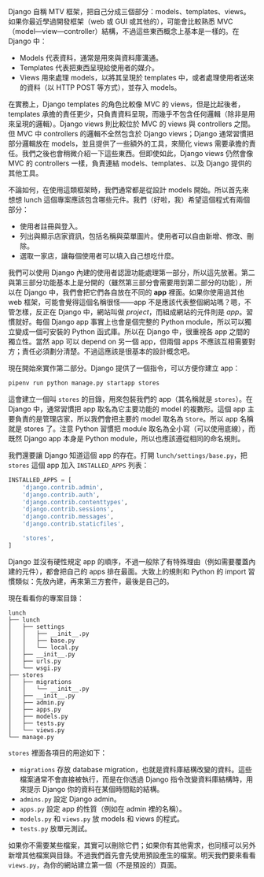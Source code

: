 Django 自稱 MTV 框架，把自己分成三個部分：models、templates、views。如果你最近學過開發框架（web 或 GUI 或其他的），可能會比較熟悉 MVC（model—view—controller）結構，不過這些東西概念上基本是一樣的。在 Django 中：

* Models 代表資料，通常是用來與資料庫溝通。
* Templates 代表把東西呈現給使用者的媒介。
* Views 用來處理 models，以將其呈現於 templates 中，或者處理使用者送來的資料（以 HTTP POST 等方式），並存入 models。

在實務上，Django templates 的角色比較像 MVC 的 views，但是比起後者，templates 承擔的責任更少，只負責資料呈現，而幾乎不包含任何邏輯（除非是用來呈現的邏輯）。Django views 則比較位於 MVC 的 views 與 controllers 之間。但 MVC 中 controllers 的邏輯不全然包含於 Django views；Django 通常習慣把部分邏輯放在 models，並且提供了一些額外的工具，來簡化 views 需要承擔的責任。我們之後也會稍微介紹一下這些東西。但即使如此，Django views 仍然會像 MVC 的 controllers 一樣，負責連結 models、templates、以及 Django 提供的其他工具。

不論如何，在使用這類框架時，我們通常都是從設計 models 開始。所以首先來想想 lunch 這個專案應該包含哪些元件。我們（好啦，我）希望這個程式有兩個部分：

* 使用者註冊與登入。
* 列出與顯示店家資訊，包括名稱與菜單圖片。使用者可以自由新增、修改、刪除。
* 選取一家店，讓每個使用者可以填入自己想吃什麼。

我們可以使用 Django 內建的使用者認證功能處理第一部分，所以這先放著。第二與第三部分功能基本上是分開的（雖然第三部分會需要用到第二部分的功能），所以在 Django 中，我們會把它們各自放在不同的 **app** 裡面。如果你使用過其他 web 框架，可能會覺得這個名稱很怪——app 不是應該代表整個網站嗎？嗯，不管怎樣，反正在 Django 中，網站叫做 *project*，而組成網站的元件則是 *app*。習慣就好。每個 Django app 事實上也會是個完整的 Python module，所以可以獨立變成一個可安裝的 Python 函式庫。所以在 Django 中，很重視各 app 之間的獨立性。當然 app 可以 depend on 另一個 app，但兩個 apps 不應該互相需要對方；責任必須劃分清楚。不過這應該是很基本的設計概念吧。

現在開始來實作第二部分。Django 提供了一個指令，可以方便你建立 app：

```bash
pipenv run python manage.py startapp stores
```

這會建立一個叫 `stores` 的目錄，用來包裝我們的 app（其名稱就是 `stores`）。在 Django 中，通常習慣把 app 取名為它主要功能的 model 的複數形。這個 app 主要負責的是管理店家，所以我們會把主要的 model 取名為 `Store`。所以 app 名稱就是 stores 了。注意 Python 習慣把 module 取名為全小寫（可以使用底線），而既然 Django app 本身是 Python module，所以也應該遵從相同的命名規則。

我們還要讓 Django 知道這個 app 的存在。打開 `lunch/settings/base.py`，把 `stores` 這個 app 加入 `INSTALLED_APPS` 列表：

```python
INSTALLED_APPS = [
    'django.contrib.admin',
    'django.contrib.auth',
    'django.contrib.contenttypes',
    'django.contrib.sessions',
    'django.contrib.messages',
    'django.contrib.staticfiles',

    'stores',
]
```

Django 並沒有硬性規定 app 的順序，不過一般除了有特殊理由（例如需要覆蓋內建的元件），都會把自己的 apps 排在最面。大致上的規則和 Python 的 import 習慣類似：先放內建，再來第三方套件，最後是自己的。

現在看看你的專案目錄：

```
lunch
├── lunch
│   ├── settings
│   │   ├── __init__.py
│   │   ├── base.py
│   │   └── local.py
│   ├── __init__.py
│   ├── urls.py
│   └── wsgi.py
├── stores
│   ├── migrations
│   │   └── __init__.py
│   ├── __init__.py
│   ├── admin.py
│   ├── apps.py
│   ├── models.py
│   ├── tests.py
│   └── views.py
└── manage.py
```

`stores` 裡面各項目的用途如下：

* `migrations` 存放 database migration，也就是資料庫結構改變的資料。這些檔案通常不會直接被執行，而是在你透過 Django 指令改變資料庫結構時，用來提示 Django 你的資料在某個時間點的結構。
* `admins.py` 設定 Django admin。
* `apps.py` 設定 app 的性質（例如在 admin 裡的名稱）。
* `models.py` 和 `views.py` 放 models 和 views 的程式。
* `tests.py` 放單元測試。

如果你不需要某些檔案，其實可以刪除它們；如果你有其他需求，也同樣可以另外新增其他檔案與目錄。不過我們首先會先使用預設產生的檔案。明天我們要來看看 `views.py`，為你的網站建立第一個（不是預設的）頁面。
